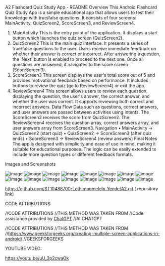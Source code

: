A2
Flashcard Quiz Study App - README
Overview
This Android Flashcard Quiz Study App is a simple educational app that allows users to test their knowledge with true/false questions. It consists of four screens: MainActivity, QuizScreen2, ScoreScreen3, and ReviewScreen4.
1. MainActivity
This is the entry point of the application. It displays a start button which launches the quiz screen (QuizScreen2).
2. QuizScreen2
This is the main quiz interface. It presents a series of true/false questions to the user. Users receive immediate feedback on whether their answer is correct or incorrect. After answering a question, the 'Next' button is enabled to proceed to the next one. Once all questions are answered, it navigates to the score screen (ScoreScreen3).
3. ScoreScreen3
This screen displays the user's total score out of 5 and provides motivational feedback based on performance. It includes buttons to review the quiz (go to ReviewScreen4) or exit the app.
4. ReviewScreen4
This screen allows users to review each question, displaying the question, the user's answer, the correct answer, and whether the user was correct. It supports reviewing both correct and incorrect answers.
Data Flow
Data such as questions, correct answers, and user answers are passed between activities using Intents. The ScoreScreen3 receives the score from QuizScreen2. The ReviewScreen4 receives the question array, correct answers array, and user answers array from ScoreScreen3.
Navigation
• MainActivity → QuizScreen2 (start quiz)
• QuizScreen2 → ScoreScreen3 (after quiz ends)
• ScoreScreen3 → ReviewScreen4 (review answers)
Final Notes
The app is designed with simplicity and ease of use in mind, making it suitable for educational purposes. The logic can be easily extended to include more question types or different feedback formats.


Images and Screenshots

![image](https://github.com/user-attachments/assets/305703c7-bfba-4d37-9c16-c7fd9efb310d)
![image](https://github.com/user-attachments/assets/1e2f097b-701f-4d5b-8745-bc3621c8d4f2)
![image](https://github.com/user-attachments/assets/c07799c5-a3a4-40da-9463-c9915b0b08c8)
![image](https://github.com/user-attachments/assets/eb629822-7042-4d81-acac-91ce647d1d1b)
![image](https://github.com/user-attachments/assets/dd8dae48-0f75-46cb-a440-d331de3b1259)
![image](https://github.com/user-attachments/assets/3797e405-4c1a-4180-9852-0b87232ad0c2)
![image](https://github.com/user-attachments/assets/8a78e039-17bc-4347-b610-7a1e73e1ecd0)
![image](https://github.com/user-attachments/assets/f71d00d8-808f-4a0f-ab20-a973d64a6456)
![image](https://github.com/user-attachments/assets/13c376b4-1c89-4996-8274-3861362f4457)
![image](https://github.com/user-attachments/assets/83e6206b-5e2c-4566-a6e4-d70f8b160572)
![image](https://github.com/user-attachments/assets/94e01759-689d-4a97-8a22-e87f733547b3)
![image](https://github.com/user-attachments/assets/8fee402b-dfb1-47eb-b257-a74754c34d3c)
![image](https://github.com/user-attachments/assets/2ec7e934-5134-4876-be84-95deb9ffddbe)
![image](https://github.com/user-attachments/assets/fc3c1515-d246-4b87-936f-d6246c08918e)
![image](https://github.com/user-attachments/assets/bd35c660-aa56-43c4-a82d-41cd2bcc44c4)
![image](https://github.com/user-attachments/assets/d08e8ad1-3eee-4618-adf1-f3685c40172a) 

https://github.com/ST10488700-Lethimpumelelo-Yende/A2.git ( repository link)

CODE ATTRIBUTIONS:

//CODE ATTRIBUTIONS
//THIS METHOD WAS TAKEN FROM
//Code assistance provided by [ChatGPT](https://chat.openai.com)
//AI CHATGPT


//CODE ATTRIBUTIONS
//THIS METHOD WAS TAKEN FROM
//https://www.geeksforgeeks.org/creating-multiple-screen-applications-in-android/
//GEEKSFORGEEKS

YOUTUBE VIDEO:

https://youtu.be/uU_3p2cwaOk
